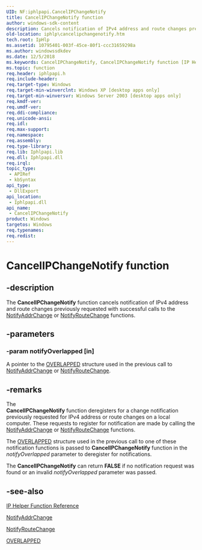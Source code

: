 ```yaml
---
UID: NF:iphlpapi.CancelIPChangeNotify
title: CancelIPChangeNotify function
author: windows-sdk-content
description: Cancels notification of IPv4 address and route changes previously requested with successful calls to the NotifyAddrChange or NotifyRouteChange functions.
old-location: iphlp\cancelipchangenotify.htm
tech.root: IpHlp
ms.assetid: 10795401-003f-45ce-80f1-ccc31659298a
ms.author: windowssdkdev
ms.date: 12/5/2018
ms.keywords: CancelIPChangeNotify, CancelIPChangeNotify function [IP Helper], iphlp.cancelipchangenotify, iphlpapi/CancelIPChangeNotify
ms.topic: function
req.header: iphlpapi.h
req.include-header: 
req.target-type: Windows
req.target-min-winverclnt: Windows XP [desktop apps only]
req.target-min-winversvr: Windows Server 2003 [desktop apps only]
req.kmdf-ver: 
req.umdf-ver: 
req.ddi-compliance: 
req.unicode-ansi: 
req.idl: 
req.max-support: 
req.namespace: 
req.assembly: 
req.type-library: 
req.lib: Iphlpapi.lib
req.dll: Iphlpapi.dll
req.irql: 
topic_type:
 - APIRef
 - kbSyntax
api_type:
 - DllExport
api_location:
 - Iphlpapi.dll
api_name:
 - CancelIPChangeNotify
product: Windows
targetos: Windows
req.typenames: 
req.redist: 
---
```


# CancelIPChangeNotify function


## -description


The <b>CancelIPChangeNotify</b> function cancels notification of IPv4 address and route changes previously requested with successful calls to the <a href="https://msdn.microsoft.com/22ac3b5b-452c-454b-8fbd-47a873675c6c">NotifyAddrChange</a> or <a href="https://msdn.microsoft.com/39f2ec4d-131a-4a0a-9740-0d96aaea2dc7">NotifyRouteChange</a> functions.


## -parameters




### -param notifyOverlapped [in]

A pointer to the <a href="https://msdn.microsoft.com/5037f6b9-e316-483b-a8e2-b58d2587ebd9">OVERLAPPED</a> structure used in the previous call to <a href="https://msdn.microsoft.com/22ac3b5b-452c-454b-8fbd-47a873675c6c">NotifyAddrChange</a>  or <a href="https://msdn.microsoft.com/39f2ec4d-131a-4a0a-9740-0d96aaea2dc7">NotifyRouteChange</a>.


## -remarks



The  
<b>CancelIPChangeNotify</b> function deregisters for a change notification previously requested for IPv4 address or route changes on  a local computer. These requests to register for notification are made  by calling the <a href="https://msdn.microsoft.com/22ac3b5b-452c-454b-8fbd-47a873675c6c">NotifyAddrChange</a> or <a href="https://msdn.microsoft.com/39f2ec4d-131a-4a0a-9740-0d96aaea2dc7">NotifyRouteChange</a> functions.  

The <a href="https://msdn.microsoft.com/5037f6b9-e316-483b-a8e2-b58d2587ebd9">OVERLAPPED</a> structure used in the previous call to one of these notification functions is passed to <b>CancelIPChangeNotify</b> function in the <i>notifyOverlapped</i> parameter to deregister for notifications.

The <b>CancelIPChangeNotify</b> can return <b>FALSE</b> if no notification request was found or an invalid <i>notifyOverlapped</i> parameter was passed. 




## -see-also




<a href="https://msdn.microsoft.com/2de88e92-5fa5-4d8d-9448-67a33bf02f05">IP Helper Function Reference</a>



<a href="https://msdn.microsoft.com/22ac3b5b-452c-454b-8fbd-47a873675c6c">NotifyAddrChange</a>



<a href="https://msdn.microsoft.com/39f2ec4d-131a-4a0a-9740-0d96aaea2dc7">NotifyRouteChange</a>



<a href="https://msdn.microsoft.com/5037f6b9-e316-483b-a8e2-b58d2587ebd9">OVERLAPPED</a>
 

 

